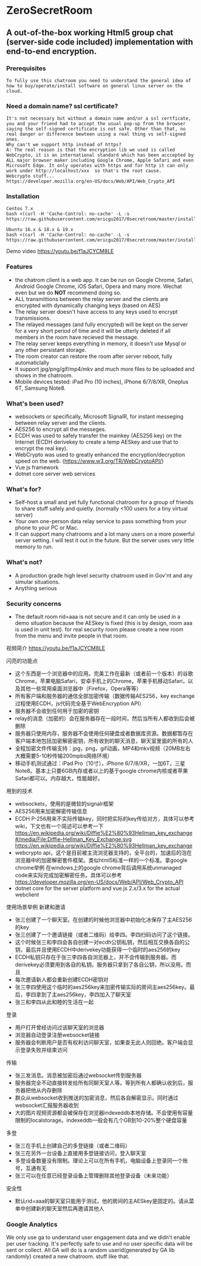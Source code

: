 # ZeroSecretRoom
## A out-of-the-box working Html5 group chat (server-side code included) implementation with end-to-end encryption.

### Prerequisites

    To fully use this chatroom you need to understand the general idea of how to buy/operate/install software on general linux server on the cloud. 
    
### Need a domain name? ssl certificate?
    
    It's not necessary but without a domain name and/or a ssl certficate, you and your friend had to accept the usual pop-up from the browser saying the self-signed certificate is not safe. Other than that, no real danger or difference bewteen using a real thing vs self-signed ones.
    Why can't we support http instead of https?
    A: The real reason is that the encryption lib we used is called WebCrypto, it is an international standard which has been acccepted by ALL major browser maker including Google Chrome, Apple Safari and even Microsoft Edge. It only operates with https and for http it can only work under http://localhost/xxx  so that's the root cause. 
    Webcrypto stuff...
    https://developer.mozilla.org/en-US/docs/Web/API/Web_Crypto_API

### Installation

    Centos 7.x
    bash <(curl -H 'Cache-Control: no-cache' -L -s https://raw.githubusercontent.com/ericgu2017/0secretroom/master/install_centos7.sh)
    
    Ubuntu 16.x & 18.x & 19.x
    bash <(curl -H 'Cache-Control: no-cache' -L -s https://raw.githubusercontent.com/ericgu2017/0secretroom/master/install_ubuntu.sh)
    
    

Demo video
https://youtu.be/f1aJCYCM8LE

### Features

- the chatrom client is a web app. It can be run on Google Chrome, Safari, Android Google Chrome, iOS Safari, Opera and many more. Wechat even but we do __NOT__ recommend doing so.
- ALL transmittions between the relay server and the clients are encrypted with dynamically changing keys (based on AES)
- The relay server doesn't have access to any keys used to encrypt transmissions.
- The relayed messages (and fully encrypted) will be kept on the server for a very short period of time and it will be utterly deleted if all members in the room have recieved the message.
- The relay server keeps everything in memory, it doesn't use Mysql or any other persistant storage.
- The room creator can restore the room after server reboot, fully automaticlally
- It support jpg/png/gif/mp4/mkv and much more files to be uploaded and shows in the chatroom.
- Mobile devices tested: iPad Pro (10 inches), iPhone 6/7/8/XR, Oneplus 6T, Samsung Note8.

### What's been used?
- websockets or specifically, Microsoft SignalR, for instant messeging between relay server and the clients.
- AES256 to encrypt all the messeges.
- ECDH was used to safely transfer the mainkey (AES256 key) on the Internet (ECDH derivekey to create a temp AESkey and use that to encrypt the real key).
- WebCrypto was used to greatly enhanced the encryption/decryption speed on the web. (https://www.w3.org/TR/WebCryptoAPI/)
- Vue js framework
- dotnet core server web services

### What's for?
- Self-host a small and yet fully functional chatroom for a group of friends to share stuff safely and quietly. (normally <100 users for a tiny virtual server) 
- Your own one-person data relay service to pass something from your phone to your PC or Mac.
- It can support many chatrooms and a lot many users on a more powerful server setting. I will test it out in the future. But the server uses very little memory to run.

### What's not?
- A production grade high level security chatroom used in Gov'nt and any simular situations.
- Anything serious

### Security concerns
- The default room rid=aaa is not secure and it can only be used in a demo situation because the AESkey is fixed (this is by design, room aaa is used in unit test). for real security room please create a new room from the menu and invite people in that room.

视频简介
https://youtu.be/f1aJCYCM8LE

闪亮的功能点

- 这个东西是一个浏览器中的应用。完美工作在最新（或者前一个版本）的谷歌Chrome，苹果电脑Safari，安卓手机上的Chrome，苹果手机移动Safari，以及其他一些常用桌面浏览器中（Firefox，Opera等等）
- 所有客户端和服务器的通信全部加密传输（数据传输AES256，key exchange过程使用ECDH，js代码完全基于WebEncryption API）
- 服务器不会收到任何用于加密的密钥
- relay的消息（加密的）会在服务器存在一段时间，然后当所有人都收到后会被删除
- 服务器只使用内存，服务器不会使用任何硬盘或者数据库资源。数据都暂存在客户端本地包括加密解密密钥，所有收到的聊天消息，聊天室里面的所有的人
- 全程加密文件传输支持：jpg，png，gif动画，MP4和mkv视频（20MB左右大概需要5-10秒传输200mpbs网络环境）
- 移动手机测试通过：iPad Pro（10寸），iPhone 6/7/8/XR，一加6T，三星Note8。基本上只要6GB内存或者以上的基于google chrome内核或者苹果Safari都可以。内存越大，性能越好。

用到的技术

- websockets，使用的是微软的signalr框架
- AES256用来加密解密传输信息
- ECDH P-256用来不实际传输key，同时把实际的key传给对方，具体可以参考wiki，下文也有一个简述可以参考一下
https://en.wikipedia.org/wiki/Diffie%E2%80%93Hellman_key_exchange#/media/File:Diffie-Hellman_Key_Exchange.svg
https://en.wikipedia.org/wiki/Diffie%E2%80%93Hellman_key_exchange
- webcrypto api，这个是目前被主流浏览器支持的，全平台的，加速后的泡在浏览器中的加密解密套件框架。类似html5标准一样的一个标准。拿google chrome举例
在windows上的google chrome背后调用系统unmanaged code来实际完成加密解密任务。具体可以参考
https://developer.mozilla.org/en-US/docs/Web/API/Web_Crypto_API
- dotnet core for the server platform and vue.js 2.x/3.x for the actual webclient

使用场景举例
新建和邀请

- 张三创建了一个聊天室。在创建的时候他浏览器中初始化冰保存了主AES256的key
- 张三创建了一个邀请链接（或者二维码）给李四。李四扫码访问了这个链接。
- 这个时候张三和李四会各自创建一对ecdh公钥私钥，然后相互交换各自的公钥，最后并且使用ECDH中derivekey功能获得一个临时的aes256的key
- ECDH私钥只存在于张三李四各自浏览器上，并不会传输到服务器。而derivekey必须要用到各自的私钥。服务器只拿到了各自公钥，所以没用。而且
- 每次邀请新人都会重新创建ECDH密钥对
- 张三李四使用这个临时的aes256key来加密传输实际的房间主aes256key。最后，李四拿到了主aes256key，李四加入了聊天室
- 张三和李四从此和睦的生活在一起

登录
- 用户打开曾经访问过该聊天室的浏览器
- 浏览器自动登录注册websocket链接
- 服务器会判断用户是否有权利访问聊天室，如果查无此人则回绝。客户端会显示登录失败并结束访问

传输
- 张三发消息。消息被加密后通过websocket传到服务器
- 服务器完全不动直接转发给所有同聊天室人等。等到所有人都确认收到后，服务器把他从内存删除
- 群众从websocket收到推送的加密消息，然后各自解密显示。同时通过websocket汇报服务器收到
- 大的图片视频资源都会被保存在浏览器indexeddb本地存储。不会使用有容量限制的localstorage。indexeddb一般会有几个GB到10-20%整个硬盘容量

多登
- 张三在手机上创建自己的多登链接（或者二维码）
- 张三在另外一台设备上直接用多登链接访问，登入聊天室
- 多登设备数量没有限制。理论上可以在所有手机，电脑设备上登录同一个账号，互通有无
- 张三可以在任意已经登录设备上管理删除其他登录设备（未来功能）

安全性
- 默认rid=aaa的聊天室只能用于测试，他的房间的主AESkey是固定的。请从菜单中创建新的聊天室然后再邀请其他人

### Google Analytics

We only use ga to understand user engagement data and we didn't enable per user tracking. It's perfectly safe to use and no user specific data will be sent or collect. All GA will do is a random userid(generated by GA lib randomly) created a new chatroom. stuff like that. 


